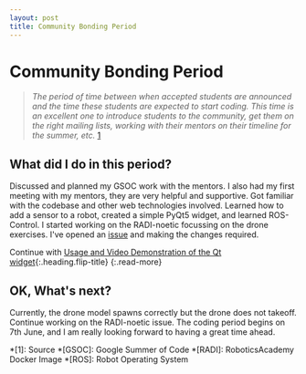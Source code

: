 ```yaml
---
layout: post
title: Community Bonding Period
---
```


# Community Bonding Period
> *The period of time between when accepted students are announced and the time these students are expected to start coding. This time is an excellent one to introduce students to the community, get them on the right mailing lists, working with their mentors on their timeline for the summer, etc.* [1](https://developers.google.com/open-source/gsoc/resources/glossary#community_bonding_period)


## What did I do in this period?

Discussed and planned my GSOC work with the mentors. I also had my first meeting with my mentors, they are very helpful and supportive. Got familiar with the codebase and other web technologies involved. Learned how to add a sensor to a robot, created a simple PyQt5 widget, and learned ROS-Control. I started working on the RADI-noetic focussing on the drone exercises. I've opened an [issue](https://github.com/JdeRobot/RoboticsAcademy/issues/977) and making the changes required.

Continue with [Usage and Video Demonstration of the Qt widget](../extras/community-bonding-usage-and-video-demonstration.md){:.heading.flip-title}
{:.read-more}


## OK, What's next?

Currently, the drone model spawns correctly but the drone does not takeoff. Continue working on the RADI-noetic issue. The coding period begins on 7th June, and I am really looking forward to having a great time ahead.


*[1]: Source
*[GSOC]: Google Summer of Code
*[RADI]: RoboticsAcademy Docker Image
*[ROS]: Robot Operating System